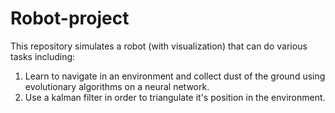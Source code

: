 # Robot-project

This repository simulates a robot (with visualization) that can do various tasks including:

1. Learn to navigate in an environment and collect dust of the ground using evolutionary algorithms on a neural network.
2. Use a kalman filter in order to triangulate it's position in the environment.
